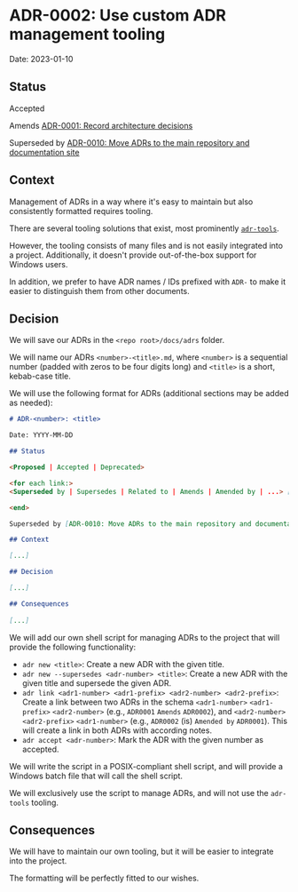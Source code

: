 # ADR-0002: Use custom ADR management tooling

Date: 2023-01-10

## Status

Accepted

Amends [ADR-0001: Record architecture decisions](0001-record-architecture-decisions.md)

Superseded by [ADR-0010: Move ADRs to the main repository and documentation site](0010-move-adrs-to-the-main-repository-and-documentation-site.md)

## Context
<!-- The issue motivating this decision, and any context that influences or constrains the decision. -->

Management of ADRs in a way where it's easy to maintain but also consistently formatted requires tooling.

There are several tooling solutions that exist, most prominently [`adr-tools`](https://github.com/npryce/adr-tools/).

However, the tooling consists of many files and is not easily integrated into a project. Additionally, it doesn't provide out-of-the-box support for Windows users.

In addition, we prefer to have ADR names / IDs prefixed with `ADR-` to make it easier to distinguish them from other documents.

## Decision
<!-- The change that we're proposing or have agreed to implement. -->

We will save our ADRs in the `<repo root>/docs/adrs` folder.

We will name our ADRs `<number>-<title>.md`, where `<number>` is a sequential number (padded with zeros to be four digits long) and `<title>` is a short, kebab-case title.

We will use the following format for ADRs (additional sections may be added as needed):

```markdown
# ADR-<number>: <title>

Date: YYYY-MM-DD

## Status

<Proposed | Accepted | Deprecated>

<for each link:>
<Superseded by | Supersedes | Related to | Amends | Amended by | ...> [ADR-<number>: <title>](<filename>.md)

<end>

Superseded by [ADR-0010: Move ADRs to the main repository and documentation site](0010-move-adrs-to-the-main-repository-and-documentation-site.md)

## Context

[...]

## Decision

[...]

## Consequences
    
[...]
```

We will add our own shell script for managing ADRs to the project that will provide the following functionality:

- `adr new <title>`: Create a new ADR with the given title.
- `adr new --supersedes <adr-number> <title>`: Create a new ADR with the given title and supersede the given ADR.
- `adr link <adr1-number> <adr1-prefix> <adr2-number> <adr2-prefix>`: Create a link between two ADRs in the schema `<adr1-number>` `<adr1-prefix>` `<adr2-number>` (e.g., `ADR0001` `Amends` `ADR0002`), and `<adr2-number>` `<adr2-prefix>` `<adr1-number>` (e.g., `ADR0002` (is) `Amended by` `ADR0001`). This will create a link in both ADRs with according notes.
- `adr accept <adr-number>`: Mark the ADR with the given number as accepted.

We will write the script in a POSIX-compliant shell script, and will provide a Windows batch file that will call the shell script.

We will exclusively use the script to manage ADRs, and will not use the `adr-tools` tooling.

## Consequences
<!-- What becomes easier or more difficult to do and any risks introduced by the change that will need to be mitigated. -->

We will have to maintain our own tooling, but it will be easier to integrate into the project.

The formatting will be perfectly fitted to our wishes.

